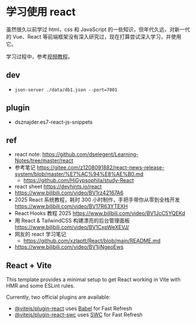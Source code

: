 # 学习使用 react

虽然很久以前学过 html，css 和 JavaScript 的一些知识，但年代久远，对新一代的 Vue、React 等前端框架没有深入研究过，现在打算尝试深入学习，并使用它。

学习过程中，参考[视频教程](https://www.bilibili.com/video/BV1jiNgeoEws)。

## dev

- `json-server ./data/db1.json --port=7001`

## plugin

- dsznajder.es7-react-js-snippets

## ref

- react note: https://github.com/dselegent/Learning-Notes/tree/master/react
- 参考笔记 https://gitee.com/z1208091882/react-news-release-system/blob/master/%E7%AC%94%E8%AE%B0.md
  - https://github.com/HiGypsophila/study-React
- react sheet https://devhints.io/react
- https://www.bilibili.com/video/BV1rz42167A6
- 2025 React 系统教程，耗时 300 小时制作，手把手带你从零到全栈开发 https://www.bilibili.com/video/BV17R63YTEXH
- React Hooks 教程 2025 https://www.bilibili.com/video/BV1JcC5YQEKd
- 用 React & TailwindCSS 构建漂亮的后台管理面板 https://www.bilibili.com/video/BV1CxpWeXEVJ/
- 网友的 react 学习笔记
  - https://github.com/xzlaptt/React/blob/main/README.md
- https://www.bilibili.com/video/BV1jiNgeoEws

## React + Vite

This template provides a minimal setup to get React working in Vite with HMR and some ESLint rules.

Currently, two official plugins are available:

- [@vitejs/plugin-react](https://github.com/vitejs/vite-plugin-react/blob/main/packages/plugin-react/README.md) uses [Babel](https://babeljs.io/) for Fast Refresh
- [@vitejs/plugin-react-swc](https://github.com/vitejs/vite-plugin-react-swc) uses [SWC](https://swc.rs/) for Fast Refresh
